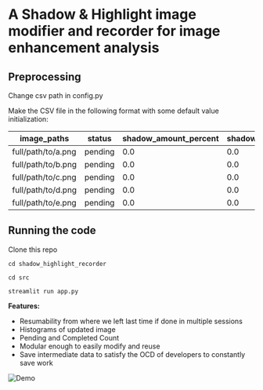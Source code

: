 # A Shadow & Highlight image modifier and recorder for image enhancement analysis

## Preprocessing
Change csv path in config.py

Make the CSV file in the following format with some default value initialization:

| image_paths | status | shadow_amount_percent | shadow_tone_percent | shadow_radius | highlight_amount_percent | highlight_tone_percent | highlight_radius | color_percent |
| --- | --- | --- | --- | --- | --- | --- | --- | --- |
| full/path/to/a.png | pending | 0.0 | 0.0 | 100 | 0.0 | 0.0 | 100 | 1 |
| full/path/to/b.png | pending | 0.0 | 0.0 | 100 | 0.0 | 0.0 | 100 | 1 |
| full/path/to/c.png | pending | 0.0 | 0.0 | 100 | 0.0 | 0.0 | 100 | 1 |
| full/path/to/d.png | pending | 0.0 | 0.0 | 100 | 0.0 | 0.0 | 100 | 1 |
| full/path/to/e.png | pending | 0.0 | 0.0 | 100 | 0.0 | 0.0 | 100 | 1 |


## Running the code
Clone this repo

```
cd shadow_highlight_recorder

cd src

streamlit run app.py
```

**Features:**
* Resumability from where we left last time if done in multiple sessions
* Histograms of updated image
* Pending and Completed Count
* Modular enough to easily modify and reuse
* Save intermediate data to satisfy the OCD of developers to constantly save work


![Demo](assets/app_demo.gif)